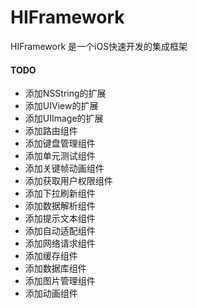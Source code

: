 # HIFramework
HIFramework 是一个iOS快速开发的集成框架

#### TODO
* 添加NSString的扩展
* 添加UIView的扩展
* 添加UIImage的扩展
* 添加路由组件
* 添加键盘管理组件
* 添加单元测试组件
* 添加关键帧动画组件
* 添加获取用户权限组件
* 添加下拉刷新组件
* 添加数据解析组件
* 添加提示文本组件
* 添加自动适配组件
* 添加网络请求组件
* 添加缓存组件
* 添加数据库组件
* 添加图片管理组件
* 添加动画组件

